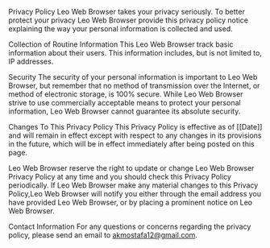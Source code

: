 Privacy Policy
Leo Web Browser takes your privacy seriously. To better protect your privacy Leo Web Browser provide this privacy policy notice explaining the way your personal information is collected and used.

Collection of Routine Information
This Leo Web Browser track basic information about their users. This information includes, but is not limited to, IP addresses.

Security
The security of your personal information is important to Leo Web Browser, but remember that no method of transmission over the Internet, or method of electronic storage, is 100% secure. While Leo Web Browser strive to use commercially acceptable means to protect your personal information, Leo Web Browser cannot guarantee its absolute security.

Changes To This Privacy Policy
This Privacy Policy is effective as of [[Date]] and will remain in effect except with respect to any changes in its provisions in the future, which will be in effect immediately after being posted on this page.

Leo Web Browser reserve the right to update or change Leo Web Browser Privacy Policy at any time and you should check this Privacy Policy periodically. If Leo Web Browser make any material changes to this Privacy Policy,Leo Web Browser will notify you either through the email address you have provided Leo Web Browser, or by placing a prominent notice on Leo Web Browser.

Contact Information
For any questions or concerns regarding the privacy policy, please send an email to akmostafa12@gmail.com.
